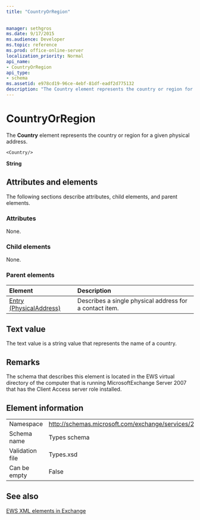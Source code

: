 ```yaml
---
title: "CountryOrRegion"
 
 
manager: sethgros
ms.date: 9/17/2015
ms.audience: Developer
ms.topic: reference
ms.prod: office-online-server
localization_priority: Normal
api_name:
- CountryOrRegion
api_type:
- schema
ms.assetid: e978cd19-96ce-4ebf-81df-eadf2d775132
description: "The Country element represents the country or region for a given physical address."
---
```


# CountryOrRegion

The **Country** element represents the country or region for a given physical address. 
  
```
<Country/>
```

 **String**
## Attributes and elements

The following sections describe attributes, child elements, and parent elements.
  
### Attributes

None.
  
### Child elements

None.
  
### Parent elements

|**Element**|**Description**|
|:-----|:-----|
|[Entry (PhysicalAddress)](entry-physicaladdress.md) <br/> |Describes a single physical address for a contact item.  <br/> |
   
## Text value

The text value is a string value that represents the name of a country.
  
## Remarks

The schema that describes this element is located in the EWS virtual directory of the computer that is running MicrosoftExchange Server 2007 that has the Client Access server role installed.
  
## Element information

|||
|:-----|:-----|
|Namespace  <br/> |http://schemas.microsoft.com/exchange/services/2006/types  <br/> |
|Schema name  <br/> |Types schema  <br/> |
|Validation file  <br/> |Types.xsd  <br/> |
|Can be empty  <br/> |False  <br/> |
   
## See also



[EWS XML elements in Exchange](ews-xml-elements-in-exchange.md)

